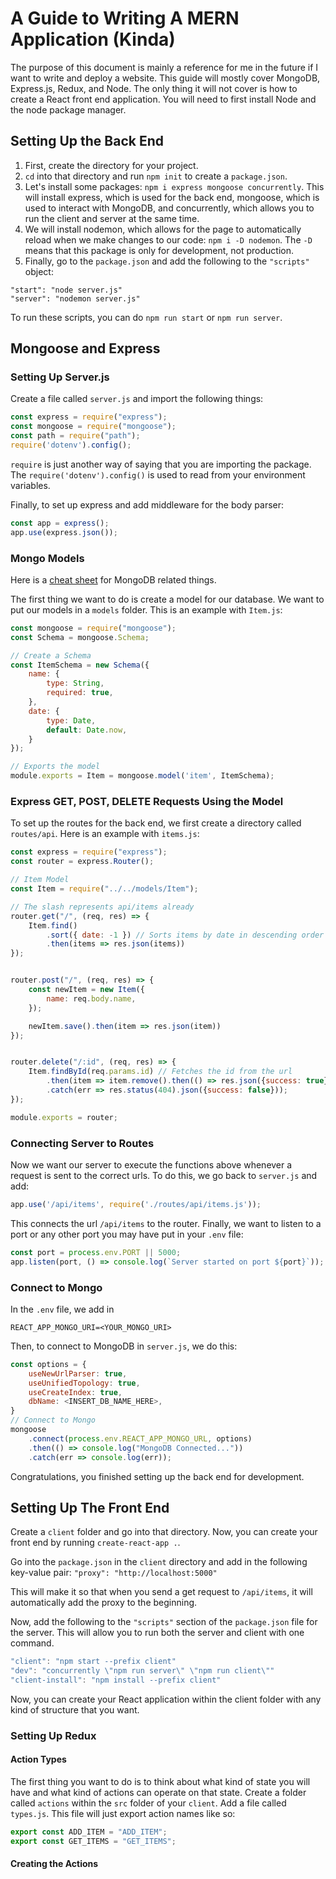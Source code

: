 # A Guide to Writing A MERN Application (Kinda)
The purpose of this document is mainly a reference for me in the future if I want to write and deploy a website. This guide will mostly cover MongoDB, Express.js, Redux, and Node. The only thing it will not cover is how to create a React front end application. You will need to first install Node and the node package manager.

## Setting Up the Back End
1. First, create the directory for your project.
2. `cd` into that directory and run `npm init` to create a `package.json`.
3. Let's install some packages: `npm i express mongoose concurrently`. This will install express, which is used for the back end, mongoose, which is used to interact with MongoDB, and concurrently, which allows you to run the client and server at the same time.
4. We will install nodemon, which allows for the page to automatically reload when we make changes to our code:
`npm i -D nodemon`. The `-D` means that this package is only for development, not production.
5. Finally, go to the `package.json` and add the following to the `"scripts"` object:
```
"start": "node server.js"
"server": "nodemon server.js"
```
To run these scripts, you can do `npm run start` or `npm run server`.

## Mongoose and Express
### Setting Up Server.js
Create a file called `server.js` and import the following things:
```javascript
const express = require("express");
const mongoose = require("mongoose");
const path = require("path");
require('dotenv').config();
```
`require` is just another way of saying that you are importing the package. The `require('dotenv').config()` is used to read from your environment variables.

Finally, to set up express and add middleware for the body parser:
```javascript
const app = express();
app.use(express.json());
```

### Mongo Models
Here is a [cheat sheet](http://weblab.mit.edu/public/databases-cheatsheet.pdf) for MongoDB related things.

The first thing we want to do is create a model for our database. We want to put our models in a `models` folder. This is an example with `Item.js`:
```javascript
const mongoose = require("mongoose");
const Schema = mongoose.Schema;

// Create a Schema
const ItemSchema = new Schema({
    name: {
        type: String,
        required: true,
    },
    date: {
        type: Date,
        default: Date.now,
    }
});

// Exports the model
module.exports = Item = mongoose.model('item', ItemSchema);
```

### Express GET, POST, DELETE Requests Using the Model
To set up the routes for the back end, we first create a directory called `routes/api`. Here is an example with `items.js`:
```javascript
const express = require("express");
const router = express.Router();

// Item Model
const Item = require("../../models/Item");

// The slash represents api/items already
router.get("/", (req, res) => {
    Item.find()
        .sort({ date: -1 }) // Sorts items by date in descending order
        .then(items => res.json(items))
});


router.post("/", (req, res) => {
    const newItem = new Item({
        name: req.body.name,
    });

    newItem.save().then(item => res.json(item))
});


router.delete("/:id", (req, res) => {
    Item.findById(req.params.id) // Fetches the id from the url
        .then(item => item.remove().then(() => res.json({success: true})))
        .catch(err => res.status(404).json({success: false}));
});

module.exports = router;
```

### Connecting Server to Routes
Now we want our server to execute the functions above whenever a request is sent to the correct urls. To do this, we go back to `server.js` and add:
```javascript
app.use('/api/items', require('./routes/api/items.js'));
```
This connects the url `/api/items` to the router. Finally, we want to listen to a port or any other port you may have put in your `.env` file:
```javascript
const port = process.env.PORT || 5000;
app.listen(port, () => console.log(`Server started on port ${port}`));
```

### Connect to Mongo
In the `.env` file, we add in
```
REACT_APP_MONGO_URI=<YOUR_MONGO_URI>
```
Then, to connect to MongoDB in `server.js`, we do this:
```javascript
const options = {
    useNewUrlParser: true,
    useUnifiedTopology: true,
    useCreateIndex: true,
    dbName: <INSERT_DB_NAME_HERE>,
}
// Connect to Mongo
mongoose
    .connect(process.env.REACT_APP_MONGO_URL, options)
    .then(() => console.log("MongoDB Connected..."))
    .catch(err => console.log(err));
```
Congratulations, you finished setting up the back end for development.

## Setting Up The Front End
Create a `client` folder and go into that directory. Now, you can create your front end by running `create-react-app .`.

Go into the `package.json` in the `client` directory and add in the following key-value pair:
`"proxy": "http://localhost:5000"`

This will make it so that when you send a get request to `/api/items`, it will automatically add the proxy to the beginning.

Now, add the following to the `"scripts"` section of the `package.json` file for the server. This will allow you to run both the server and client with one command.
```javascript
"client": "npm start --prefix client"
"dev": "concurrently \"npm run server\" \"npm run client\""
"client-install": "npm install --prefix client"
```
Now, you can create your React application within the client folder with any kind of structure that you want.

### Setting Up Redux
#### Action Types
The first thing you want to do is to think about what kind of state you will have and what kind of actions can operate on that state. Create a folder called `actions` within the `src` folder of your `client`. Add a file called `types.js`. This file will just export action names like so:
```javascript
export const ADD_ITEM = "ADD_ITEM";
export const GET_ITEMS = "GET_ITEMS";
```
#### Creating the Actions
